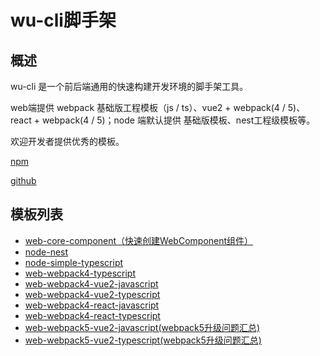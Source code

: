 # wu-cli脚手架

## 概述

wu-cli 是一个前后端通用的快速构建开发环境的脚手架工具。

web端提供 webpack 基础版工程模板（js / ts）、vue2 + webpack(4 / 5)、react + webpack(4 / 5)；node 端默认提供 基础版模板、nest工程级模板等。

欢迎开发者提供优秀的模板。

[npm](https://www.npmjs.com/package/@wu-component/wu-cli)

[github](https://github.com/wu-component/web-component-plus/tree/master/packages/web-core-cli)

## 模板列表

* [web-core-component（快速创建WebComponent组件）](./工程模板/web-core-component.md)
* [node-nest](./工程模板/node-nest.md)
* [node-simple-typescript](./工程模板/node-simple-typescript.md)
* [web-webpack4-typescript](./工程模板/web-webpack4-typescript.md)
* [web-webpack4-vue2-javascript](./工程模板/web-webpack4-vue2-javascript.md)
* [web-webpack4-vue2-typescript](./工程模板/web-webpack4-vue2-typescript.md)
* [web-webpack4-react-javascript](./工程模板/web-webpack4-react-javascript.md)
* [web-webpack4-react-typescript](./工程模板/web-webpack4-react-typescript.md)
* [web-webpack5-vue2-javascript(webpack5升级问题汇总)](./工程模板/web-webpack5-vue2-javascript.md)
* [web-webpack5-vue2-typescript(webpack5升级问题汇总)](./工程模板/web-webpack5-vue2-typescript.md)
